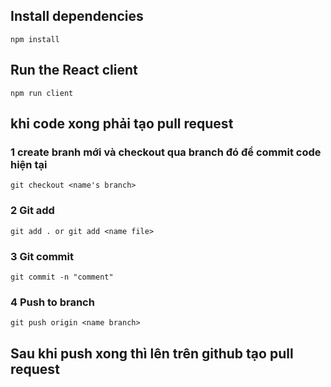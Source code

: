
## Install dependencies
`npm install`



## Run the React client
`npm run client`

## khi code xong phải tạo pull request 
### 1 create branh mới và checkout qua branch đó để commit code hiện tại 
`git checkout <name's branch>`
### 2 Git add
`git add . or git add <name file>`

### 3 Git commit 
`git commit -n "comment"`

### 4 Push to branch
`git push origin <name branch>`

## Sau khi push xong thì lên trên github tạo pull request 
